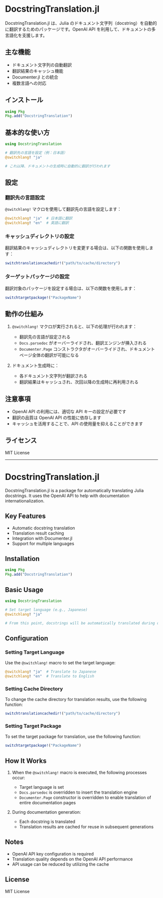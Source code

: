 # DocstringTranslation.jl

DocstringTranslation.jl は、Julia のドキュメント文字列（docstring）を自動的に翻訳するためのパッケージです。OpenAI API を利用して、ドキュメントの多言語化を支援します。

## 主な機能

- ドキュメント文字列の自動翻訳
- 翻訳結果のキャッシュ機能
- Documenter.jl との統合
- 複数言語への対応

## インストール

```julia
using Pkg
Pkg.add("DocstringTranslation")
```

## 基本的な使い方

```julia
using DocstringTranslation

# 翻訳先の言語を設定（例：日本語）
@switchlang! "ja"

# これ以降、ドキュメントの生成時に自動的に翻訳が行われます
```

## 設定

### 翻訳先の言語設定

`@switchlang!` マクロを使用して翻訳先の言語を設定します：

```julia
@switchlang! "ja"  # 日本語に翻訳
@switchlang! "en"  # 英語に翻訳
```

### キャッシュディレクトリの設定

翻訳結果のキャッシュディレクトリを変更する場合は、以下の関数を使用します：

```julia
switchtranslationcachedir!("path/to/cache/directory")
```

### ターゲットパッケージの設定

翻訳対象のパッケージを設定する場合は、以下の関数を使用します：

```julia
switchtargetpackage!("PackageName")
```

## 動作の仕組み

1. `@switchlang!` マクロが実行されると、以下の処理が行われます：
   - 翻訳先の言語が設定される
   - `Docs.parsedoc` がオーバーライドされ、翻訳エンジンが挿入される
   - `Documenter.Page` コンストラクタがオーバーライドされ、ドキュメントページ全体の翻訳が可能になる

2. ドキュメント生成時に：
   - 各ドキュメント文字列が翻訳される
   - 翻訳結果はキャッシュされ、次回以降の生成時に再利用される

## 注意事項

- OpenAI API の利用には、適切な API キーの設定が必要です
- 翻訳の品質は OpenAI API の性能に依存します
- キャッシュを活用することで、API の使用量を抑えることができます

## ライセンス

MIT License

---

# DocstringTranslation.jl

DocstringTranslation.jl is a package for automatically translating Julia docstrings. It uses the OpenAI API to help with documentation internationalization.

## Key Features

- Automatic docstring translation
- Translation result caching
- Integration with Documenter.jl
- Support for multiple languages

## Installation

```julia
using Pkg
Pkg.add("DocstringTranslation")
```

## Basic Usage

```julia
using DocstringTranslation

# Set target language (e.g., Japanese)
@switchlang! "ja"

# From this point, docstrings will be automatically translated during documentation generation
```

## Configuration

### Setting Target Language

Use the `@switchlang!` macro to set the target language:

```julia
@switchlang! "ja"  # Translate to Japanese
@switchlang! "en"  # Translate to English
```

### Setting Cache Directory

To change the cache directory for translation results, use the following function:

```julia
switchtranslationcachedir!("path/to/cache/directory")
```

### Setting Target Package

To set the target package for translation, use the following function:

```julia
switchtargetpackage!("PackageName")
```

## How It Works

1. When the `@switchlang!` macro is executed, the following processes occur:
   - Target language is set
   - `Docs.parsedoc` is overridden to insert the translation engine
   - `Documenter.Page` constructor is overridden to enable translation of entire documentation pages

2. During documentation generation:
   - Each docstring is translated
   - Translation results are cached for reuse in subsequent generations

## Notes

- OpenAI API key configuration is required
- Translation quality depends on the OpenAI API performance
- API usage can be reduced by utilizing the cache

## License

MIT License
